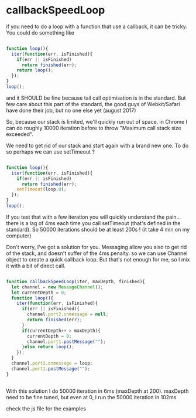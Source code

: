# callbackSpeedLoop

if you need to do a loop with a function that use a callback, it can be tricky. You could do something like 

```js

function loop(){
  iter(function(err, isFinished){
    if(err || isFinished)
      return finished(err);
    return loop();
  });
}
loop();

```

and it SHOULD be fine because tail call optimisation is in the standard. But few care about this part of the standard, the good guys of Webkit/Safari have done their job, but no one else yet (august 2017)

So, because our stack is limited, we'll quickly run out of space. in Chrome I can do roughly 10000 iteration before to throw "Maximum call stack size exceeded".

We need to get rid of our stack and start again with a brand new one. To do so perhaps we can use setTimeout ?

```js

function loop(){
  iter(function(err, isFinished){
    if(err || isFinished)
      return finished(err);
    setTimeout(loop,0);
  });
}
loop();

```

If you test that with a few iteration you will quickly understand the pain... there is a lag of 4ms each time you call setTimeout (that's defined in the standard). So 50000 iterations should be at least 200s ! (it take 4 min on my computer)

Don't worry, I've got a solution for you. Messaging allow you also to get rid of the stack, and doesn't suffer of the 4ms penalty. so we can use Channel object to create a quick callback loop. But that's not enough for me, so I mix it with a bit of direct call. 

```js

function callbackSpeedLoop(iter, maxDepth, finished){
  let channel = new MessageChannel();
  let currentDepth = 0;
  function loop(){
    iter(function(err, isFinished){
      if(err || isFinished){
        channel.port2.onmessage = null;
        return finished(err);
      }
      if(currentDepth++ > maxDepth){
        currentDepth = 0;
        channel.port1.postMessage("");
      }else return loop();
    });
  }
  channel.port2.onmessage = loop;
  channel.port1.postMessage("");
}
  
```

With this solution I do 50000 iteration in 6ms (maxDepth at 200). maxDepth need to be fine tuned, but even at 0, I run the 50000 iteration in 102ms

check the js file for the examples
